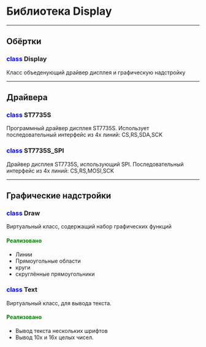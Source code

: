 # Библиотека Display
---
## Обёртки
### <span style="color:blue">class</span> **Display**
Класс объеденующий драйвер дисплея и графическую надстройку

---
## Драйвера
### <span style="color:blue">class</span> **ST7735S**
Программный драйвер дисплея ST7735S.
Использует последовательный интерфейс из 4х линий:
CS,RS,SDA,SCK

### <span style="color:blue">class</span> **ST7735S_SPI**
Драйвер дисплея ST7735S, использующий SPI.
Последовательный интерфейс из 4х линий:
CS,RS,MOSI,SCK

---

## Графические надстройки
### <span style="color:blue">class</span> **Draw**

Виртуальный класс, содержащий набор графических функций
#### <span style="color:green">Реализовано</span>

+ Линии
+ Прямоугольные области
+ круги
+ скруглённые прямоугольники

### <span style="color:blue">class</span> **Text**

Виртуальный класс, для вывода текста.

#### <span style="color:green">Реализовано</span>

+ Вывод текста нескольких шрифтов
+ Вывод 10х и 16х целых чисел.
